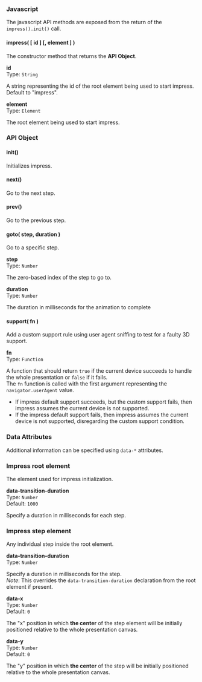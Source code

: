 ### Javascript

The javascript API methods are exposed from the return of the `impress().init()` call.

#### impress( [ id ] [, element ] )

The constructor method that returns the **API Object**.

**id**  
Type: `String`

A string representing the id of the root element being used to start impress. Default to "impress".

**element**  
Type: `Element`

The root element being used to start impress.

### API Object

#### init()

Initializes impress.

#### next()

Go to the next step.

#### prev()

Go to the previous step.

#### goto( step, duration )

Go to a specific step.

**step**  
Type: `Number`

The zero-based index of the step to go to.

**duration**  
Type: `Number`

The duration in milliseconds for the animation to complete

#### support( fn )

Add a custom support rule using user agent sniffing to test for a faulty 3D support.

**fn**  
Type: `Function`  

A function that should return `true` if the current device succeeds to handle the whole presentation or `false` if it fails.  
The `fn` function is called with the first argument representing the `navigator.userAgent` value.

* If impress default support succeeds, but the custom support fails, then impress assumes the current device is not supported.
* If the impress default support fails, then impress assumes the current device is not supported, disregarding the custom support condition.

### Data Attributes

Additional information can be specified using `data-*` attributes.

### Impress root element

The element used for impress initialization.

**data-transition-duration**  
Type: `Number`  
Default: `1000`

Specify a duration in milliseconds for each step.

### Impress step element

Any individual step inside the root element.

**data-transition-duration**  
Type: `Number`

Specify a duration in milliseconds for the step.  
*Note*: This overrides the `data-transition-duration` declaration from the root element if present.

**data-x**  
Type: `Number`  
Default: `0`

The "x" position in which **the center** of the step element will be initially positioned relative to the whole presentation canvas.

**data-y**  
Type: `Number`  
Default: `0`

The "y" position in which **the center** of the step will be initially positioned relative to the whole presentation canvas.
